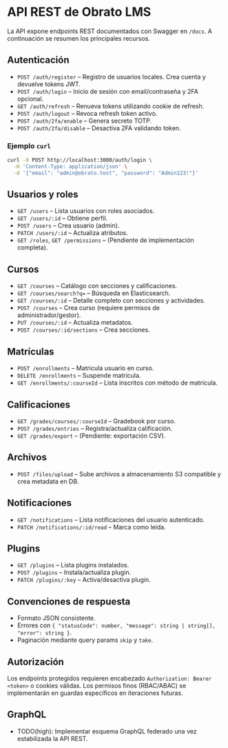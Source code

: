 # API REST de Obrato LMS

La API expone endpoints REST documentados con Swagger en `/docs`. A continuación se resumen los
principales recursos.

## Autenticación

- `POST /auth/register` – Registro de usuarios locales. Crea cuenta y devuelve tokens JWT.
- `POST /auth/login` – Inicio de sesión con email/contraseña y 2FA opcional.
- `GET /auth/refresh` – Renueva tokens utilizando cookie de refresh.
- `POST /auth/logout` – Revoca refresh token activo.
- `POST /auth/2fa/enable` – Genera secreto TOTP.
- `POST /auth/2fa/disable` – Desactiva 2FA validando token.

### Ejemplo `curl`

```bash
curl -X POST http://localhost:3000/auth/login \
  -H 'Content-Type: application/json' \
  -d '{"email": "admin@obrato.test", "password": "Admin123!"}'
```

## Usuarios y roles

- `GET /users` – Lista usuarios con roles asociados.
- `GET /users/:id` – Obtiene perfil.
- `POST /users` – Crea usuario (admin).
- `PATCH /users/:id` – Actualiza atributos.
- `GET /roles`, `GET /permissions` – (Pendiente de implementación completa).

## Cursos

- `GET /courses` – Catálogo con secciones y calificaciones.
- `GET /courses/search?q=` – Búsqueda en Elasticsearch.
- `GET /courses/:id` – Detalle completo con secciones y actividades.
- `POST /courses` – Crea curso (requiere permisos de administrador/gestor).
- `PUT /courses/:id` – Actualiza metadatos.
- `POST /courses/:id/sections` – Crea secciones.

## Matrículas

- `POST /enrollments` – Matricula usuario en curso.
- `DELETE /enrollments` – Suspende matrícula.
- `GET /enrollments/:courseId` – Lista inscritos con método de matrícula.

## Calificaciones

- `GET /grades/courses/:courseId` – Gradebook por curso.
- `POST /grades/entries` – Registra/actualiza calificación.
- `GET /grades/export` – (Pendiente: exportación CSV).

## Archivos

- `POST /files/upload` – Sube archivos a almacenamiento S3 compatible y crea metadata en DB.

## Notificaciones

- `GET /notifications` – Lista notificaciones del usuario autenticado.
- `PATCH /notifications/:id/read` – Marca como leída.

## Plugins

- `GET /plugins` – Lista plugins instalados.
- `POST /plugins` – Instala/actualiza plugin.
- `PATCH /plugins/:key` – Activa/desactiva plugin.

## Convenciones de respuesta

- Formato JSON consistente.
- Errores con `{ "statusCode": number, "message": string | string[], "error": string }`.
- Paginación mediante query params `skip` y `take`.

## Autorización

Los endpoints protegidos requieren encabezado `Authorization: Bearer <token>` o cookies válidas.
Los permisos finos (RBAC/ABAC) se implementarán en guardas específicos en iteraciones futuras.

## GraphQL

- TODO(high): Implementar esquema GraphQL federado una vez estabilizada la API REST.
